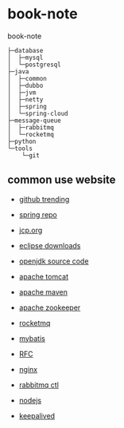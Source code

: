 # book-note
book-note
~~~
├─database
│  ├─mysql
│  └─postgresql
├─java
│  ├─common
│  ├─dubbo
│  ├─jvm
│  ├─netty
│  ├─spring
│  └─spring-cloud
├─message-queue
│  ├─rabbitmq
│  └─rocketmq
├─python
└─tools
    └─git
~~~
## common use website

- [github trending](https://github.com/trending/java)

- [spring repo](http://repo.spring.io/release/org/springframework/spring/)

- [jcp.org](https://jcp.org/en/home/index)

- [eclipse downloads](https://www.eclipse.org/downloads/eclipse-packages/)

- [openjdk source code](http://grepcode.com/project/repository.grepcode.com/java/root/jdk/openjdk/)

- [apache tomcat](https://tomcat.apache.org/download-80.cgi)

- [apache maven](http://maven.apache.org/)

- [apache zookeeper](http://zookeeper.apache.org/)

- [rocketmq](http://rocketmq.apache.org/docs/quick-start/)

- [mybatis](http://www.mybatis.org/mybatis-3/zh/)

- [RFC](https://tools.ietf.org/pdf/usage.shtml)

- [nginx](https://nginx.org/)

- [rabbitmq ctl](http://www.rabbitmq.com/man/rabbitmqctl.8.html)

- [nodejs](https://nodejs.org/dist/)

- [keepalived](http://www.keepalived.org/)